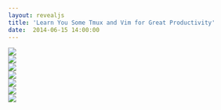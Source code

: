 ```yaml
---
layout: revealjs
title: 'Learn You Some Tmux and Vim for Great Productivity'
date:  2014-06-15 14:00:00
---
```

<section> 
  <img src="https://dl.dropboxusercontent.com/u/13430809/assets/slides.nithinbekal.com/tmux-vim/slide-1.jpg" />
</section>

<section> 
  <img src="https://dl.dropboxusercontent.com/u/13430809/assets/slides.nithinbekal.com/tmux-vim/slide-2.jpg" />
</section>

<section> 
  <img src="https://dl.dropboxusercontent.com/u/13430809/assets/slides.nithinbekal.com/tmux-vim/slide-3.jpg" />
</section>

<section> 
  <img src="https://dl.dropboxusercontent.com/u/13430809/assets/slides.nithinbekal.com/tmux-vim/slide-4.jpg" />
</section>

<section> 
  <img src="https://dl.dropboxusercontent.com/u/13430809/assets/slides.nithinbekal.com/tmux-vim/slide-5.jpg" />
</section>

<section> 
  <img src="https://dl.dropboxusercontent.com/u/13430809/assets/slides.nithinbekal.com/tmux-vim/slide-6.jpg" />
</section>

<section> 
  <img src="https://dl.dropboxusercontent.com/u/13430809/assets/slides.nithinbekal.com/tmux-vim/slide-7.jpg" />
</section>
